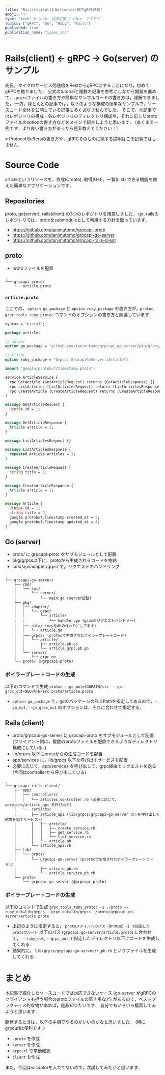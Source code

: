 ```yaml
---
title: "Rails(client)とGo(server)間でgRPC通信"
emoji: "🚆"
type: "tech" # tech: 技術記事 / idea: アイデア
topics: ["gRPC", "Go", "Ruby", "Rails"]
published: true
publication_name: "ispec_inc"
---
```


# Rails(client) <- gRPC -> Go(server) のサンプル
先日，マイクロサービス間通信をRestからgRPCにすることになり，初めてgRPCを触りました．
公式のtutorialと複数の記事を参考にしながら開発を進めて，`.proto`ファイルの書き方や簡単なサンプルコードの書き方は，理解できました，
一方，ほとんどの記事では，以下のような構成の簡単なサンプルで，ソースコード全体を公開している記事も多くありませんでした．
そこで，本記事ではレポジトリの構成・各レポジトリのディレクトリ構成や，それに応じたprotoファイルのoptionの書き方などをメインで紹介しようと思います．
(あくまで一例です．より良い書き方があったら是非教えてください！)

※ Protocol Buffersの書き方や，gRPCそのものに関する説明はこの記事ではしません．

# Source Code
articleというリソースを，作成(Create), 取得(Get)，一覧(List) できる機能を備えた簡単なアプリケーションです．

## Repositories
proto, go(server), rails(client) の3つのレポジトリを用意しました．
go, railsのレポジトリでは，protoをsubmoduleとして利用する方針を取っています．

- https://github.com/tanimutomo/grpcapi-proto
- https://github.com/tanimutomo/grpcapi-go-server
- https://github.com/tanimutomo/grpcapi-rails-client

## proto
- protoファイルを配置

```
.
└── grpcapi-proto/
    └── article.proto
```

### `article.proto`
ここでの， `option go_package` と `option ruby_package` の書き方が，`protoc`, `grpc_tools_ruby_protoc` コマンドのオプションの書き方と関連しています．

```protobuf
syntax = "proto3";

package article;

// server
option go_package = "github.com/tanimutomo/grpcapi-go-server/pkg/grpcs/article";

// client
option ruby_package = "Grpcs::GrpcapiGoServer::Article";

import "google/protobuf/timestamp.proto";

service ArticleService {
  rpc GetArticle (GetArticleRequest) returns (GetArticleResponse) {}
  rpc ListArticles (ListArticlesRequest) returns (ListArticlesResponse) {}
  rpc CreateArticle (CreateArticleRequest) returns (CreateArticleResponse) {}
}

message GetArticleRequest {
  uint64 id = 1;
}

message GetArticleResponse {
  Article article = 1;
}

message ListArticlesRequest {}

message ListArticlesResponse {
  repeated Article articles = 1;
}

message CreateArticleRequest {
  string title = 1;
}

message CreateArticleResponse {
  Article article = 1;
}

message Article {
  uint64 id = 1;
  string title = 2;
  google.protobuf.Timestamp created_at = 3;
  google.protobuf.Timestamp updated_at = 4;
}
```


## Go (server)
- proto/ に grpcapi-proto をサブモジュールとして配置
- pkg/grpcs以下に，protoから生成されるコードを格納
- cmd/api/adapter/grpc/ で，リクエストのハンドリング

```
.
└── grpcapi-go-server/
    ├── cmd/
    │   └── api/
    │       └── server/
    │           └── main.go (server起動)
    ├── pkg/
    │   ├── adapter/
    │   │   └── grpc/
    │   │       └── article/
    │   │           └── handler.go (grpcのリクエストハンドラー)
    │   ├── data/ (mapをdbの代わりにしてます)
    │   │   └── article.go
    │   ├── grpcs/ (protocで生成されたボイラープレートコード)
    │   │   └── article/
    │   │       ├── article.pb.go
    │   │       └── article_grpc.pb.go
    │   └── server/
    │       └── grpc.go
    └── proto/ (@grpcapi-proto)
```

### ボイラープレートコードの生成
以下のコマンドで生成
`protoc --go_out=$GOPATH/src  --go-grpc_out=$GOPATH/src proto/article.proto`

- `option go_package` で，goのパッケージのFull Pathを指定してあるので，`--go_out`, `--go_grpc_out` のオプションは，それに合わせて指定する．


## Rails (client)
- proto/grpcapi-go-server に grpcapi-proto をサブモジュールとして配置 (クライアント側は，複数のprotoファイルを配置できるようなディレクトリ構成にしている．)
- lib/grpcs 以下にprotoからの生成コードを配置
- app/services に，lib/grpcs 以下を呼び出すサービスを配置
- 必要に応じて，app/services を呼び出して，grpc経由でリクエストを送る (今回はcontrollerから呼び出している)

```
.
└── grpcapi-rails-client/
    ├── app/
    │   ├── controllers/
    │   │   └── articles_controller.rb (必要に応じて， services/article_api を呼び出す)
    │   └── services/
    │       ├── article_api (lib/grpcs/grpcapi-go-server 以下を呼び出して結果を返すサービス)/
    │       │   ├── article/
    │       │   │   ├── create_service.rb
    │       │   │   ├── get_service.rb
    │       │   │   └── list_service.rb
    │       │   └── article.pb
    │       └── article_api.rb  
    ├── lib/
    │   └── grpcs/
    │       └── grpcapi-go-server (protocで生成されたボイラープレートコード)/
    │           ├── article_pb.rb
    │           └── article_service_pb.rb
    └── proto/
        └── grpcapi-go-server (@grpcapi-proto)
```

### ボイラープレートコードの生成
以下のコマンドで生成
`grpc_tools_ruby_protoc -I ./proto --ruby_out=lib/grpcs --grpc_out=lib/grpcs ./proto/grpcapi-go-server/article.proto`

- 上記のように指定すると， `protoファイルへのパス` -(minus) `-I で指定したprotoのルート` 以下のパス (`grpcapi-go-server/article.proto`) に合わせて， `--ruby_opt`, `--grpc_out` で指定したディレクトリ以下にコードを生成してくれる．
- 結果的に， `lib/grpcs/grpcapi-go-server/*_pb.rb` というファイルを生成してくれる．


# まとめ
本記事で紹介したソースコードでは対応できないケース (go-server がgRPCのクライアントも担う場合のprotoファイルの置き場など) があるので，ベストプラクティス的な物があれば，是非知りたいです．
自分でもいろいろ模索してみようと思います．

開発するときは，以下の手順でやるのがいいのかなと思いました． (特にgrpcurlは便利です．)
- `.proto` を作成
- `server` を作成
- `grpcurl` で挙動確認
- `client` を作成

また，今回はvalidatorを入れてないので，次試してみたいと思います．
